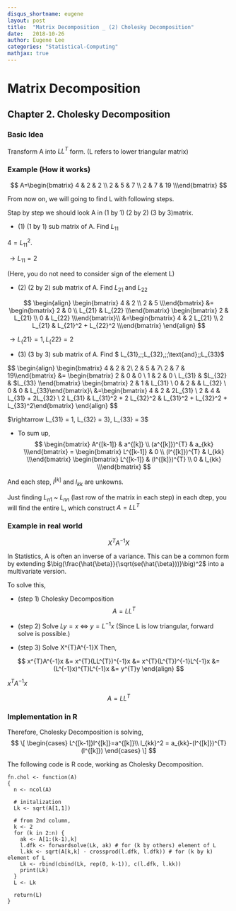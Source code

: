 ```yaml
---
disqus_shortname: eugene
layout: post
title:  "Matrix Decomposition _ (2) Cholesky Decomposition"
date:   2018-10-26
author: Eugene Lee
categories: "Statistical-Computing"
mathjax: true
---
```


# Matrix Decomposition
## Chapter 2. Cholesky Decomposition
### Basic Idea
Transform A into $LL^{T}$ form. (L refers to lower triangular matrix)

### Example (How it works)
$$
A=\begin{bmatrix} 4 & 2 & 2 \\
 2 & 5 & 7 \\
 2 & 7 & 19 \\\end{bmatrix}
$$

From now on, we will going to find L with following steps.

Stap by step we should look A in (1 by 1) (2 by 2) (3 by 3)matrix.

- (1) (1 by 1) sub matrix of A. Find $L_{11}$

$4=L_{11}^{2}.$

$\rightarrow L_{11} = 2$

(Here, you do not need to consider sign of the element L)

- (2) (2 by 2) sub matrix of A. Find $L_{21}$ and $L_{22}$

$$
\begin{align}
\begin{bmatrix} 4 & 2 \\ 2 & 5 \\\end{bmatrix}
&=
\begin{bmatrix} 2 & 0 \\ L_{21} & L_{22} \\\end{bmatrix}
\begin{bmatrix} 2 & L_{21} \\ 0 & L_{22} \\\end{bmatrix}\\
&=\begin{bmatrix} 4 & 2 L_{21} \\ 2 L_{21} & L_{21}^2 + L_{22}^2 \\\end{bmatrix}
\end{align}
$$

$\rightarrow L_\{21\} = 1, L_\{22\} = 2$

- (3) (3 by 3) sub matrix of A. Find $ L_{31},\;\;L_{32},\;\;\text{and}\;\;L_{33}$

$$
\begin{align}
\begin{bmatrix} 4 & 2 & 2\\ 2 & 5 & 7\\ 2 & 7 & 19\\\end{bmatrix}
&=
\begin{bmatrix} 2 & 0 & 0 \\ 1 & 2 & 0 \\ L_{31} & $L_{32} & $L_{33} \\\end{bmatrix}
\begin{bmatrix} 2 & 1 & L_{31} \\ 0 & 2 & & L_{32} \\ 0 & 0 & L_{33}\end{bmatrix}\\
&=\begin{bmatrix} 4 & 2 & 2L_{31} \\ 2 & 4 & L_{31} + 2L_{32} \\ 2 L_{31} & L_{31}^2 + 2 L_{32}^2 & L_{31}^2 + L_{32}^2 + L_{33}^2\end{bmatrix}
\end{align}
$$

$\rightarrow L_{31} = 1, L_{32} = 3}, L_{33} = 3$

- To sum up, 
$$
\begin{bmatrix} A^{[k-1]} & a^{[k]} \\
 (a^{[k]})^{T} & a_{kk} \\\end{bmatrix}
=
\begin{bmatrix} L^{[k-1]} & 0 \\
 (l^{[k]})^{T} & l_{kk} \\\end{bmatrix}
\begin{bmatrix} L^{[k-1]} & (l^{[k]})^{T} \\
0 & l_{kk} \\\end{bmatrix}
$$

And each step, $l^{[k]}$ and $l_{kk}$ are unkowns.

Just finding $L_{n1}$ ~ $L_{nn}$ (last row of the matrix in each step) in each dtep, you will find the entire L, which construct $A=LL^{T}$

### Example in real world
$$
X^{T}A^{-1}X
$$

In Statistics, A is often an inverse of a variance. This can be a common form by extending $\big(\frac{\hat{\beta}}{\sqrt(se(\hat{\beta}))}\big)^2$ into a multivariate version.

To solve this,

- (step 1) Cholesky Decomposition
$$
A=LL^T
$$

- (step 2) Solve $Ly=x$   $\Leftrightarrow$    $y=L^{-1}x$
(Since L is low triangular, forward solve is possible.)

- (step 3) Solve X^{T}A^{-1}X
Then,

$$
x^{T}A^{-1}x &= x^{T}(LL^{T})^{-1}x
&= x^{T}(L^{T})^{-1}L^{-1}x
&= (L^{-1}x)^{T}L^{-1}x
&= y^{T}y
\end{align}
$$

$x^{T}A^{-1}x$

$$
A=LL^T
$$

### Implementation in R
Therefore, Cholesky Decomposition is solving,
$$
\[
\begin{cases}
    L^{[k-1]}l^{[k]}=a^{[k]}\\
    l_{kk}^2 = a_{kk}-(l^{[k]})^{T}(l^{[k]})
\end{cases}
\]
$$


The following code is R code, working as Cholesky Decomposition.

```
fn.chol <- function(A)
{
  n <- ncol(A)
  
  # initalization
  Lk <- sqrt(A[1,1])
  
  # from 2nd column,
  k <- 2
  for (k in 2:n) {
    ak <- A[1:(k-1),k]
    l.dfk <- forwardsolve(Lk, ak) # for (k by others) element of L
    l.kk <- sqrt(A[k,k] - crossprod(l.dfk, l.dfk)) # for (k by k) element of L
    Lk <- rbind(cbind(Lk, rep(0, k-1)), c(l.dfk, l.kk))
    print(Lk)
  }
  L <- Lk
  
  return(L)  
}
```
